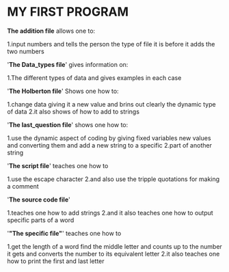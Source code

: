 # MY FIRST PROGRAM

**The addition file**
allows one to: 

1.input numbers and tells the person the type of file it is before it adds the two numbers

'**The Data_types file**'
gives information on:

1.The different types of data and gives examples in each case

'**The Holberton file**'
Shows one how to:

1.change data giving it a new value and brins out clearly the dynamic type of data
2.it also shows of how to add to strings 

'**The last_question file**'
shows one how to:

1.use the dynamic aspect of coding by giving fixed variables new values and converting them and add a new string to a specific
2.part of another string

'**The script file**' 
teaches one how to

1.use the escape character 
2.and also use the tripple quotations for making a comment

'**The source code file**'

1.teaches one how to add strings 
2.and it also teaches one how to output specific parts of a word 

'**"The specific file"**'
teaches one how to 

1.get the length of a word find the middle letter and counts up to the number it gets and converts the number to its equivalent letter
2.it also teaches one how to print the first and last letter